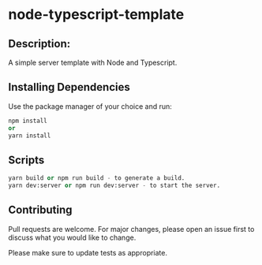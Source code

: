 # node-typescript-template

## Description:

A simple server template with Node and Typescript.

## Installing Dependencies

Use the package manager of your choice and run:

```python
npm install
or
yarn install
```

## Scripts

```python
yarn build or npm run build - to generate a build.
yarn dev:server or npm run dev:server - to start the server.
```

## Contributing
Pull requests are welcome. For major changes, please open an issue first to discuss what you would like to change.

Please make sure to update tests as appropriate.

